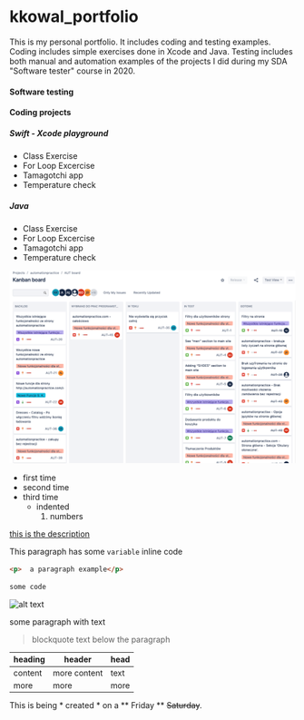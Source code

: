 # kkowal_portfolio
<!--## sub heading-->
 This is my personal portfolio. It includes coding and testing examples. Coding includes simple exercises done in Xcode and Java. Testing includes both manual and automation  examples of the projects I did during my SDA "Software tester" course in 2020.
 
 #### Software testing
 
 #### Coding projects
 
 ##### Swift - Xcode playground
 - Class Exercise
 - For Loop Excercise
 - Tamagotchi app
 - Temperature check
 ##### Java
 - Class Exercise
 - For Loop Excercise
 - Tamagotchi app
 - Temperature check
 
 <img src="images/AutomationPracticeKanbanBrd.png">
 
- first time
- second time
- third time
  - indented
    1. numbers
  
[this is the description](htttp://google.pl)

This paragraph has some `variable` inline code

```html
<p>  a paragraph example</p>
```
```java
some code
```
![alt text](http://picsum.photos/200/200)

some paragraph with text
> blockquote text below the paragraph

| heading | header | head |
| --- | --- | --- |
| content | more content | text |
| more | more | more|

This is being * created * on a ** Friday ** ~~Saturday~~.

